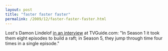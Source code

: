 ```yaml
---
layout: post
title: "faster faster faster"
permalink: /2009/12/faster-faster-faster.html
---
```


Lost's Damon Lindelof [in an interview](http://www.tvguide.com/News/Lost-Cuse-Lindelof-1012875.aspx) at TVGuide.com: "In Season 1 it took them eight episodes to build a raft; in Season 5, they jump through time four times in a single episode."
